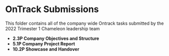 # OnTrack Submissions


This folder contains all of the company wide Ontrack tasks submitted by the 2022 Trimester 1 Chameleon leadership team 

- **2.3P Company Objectives and Structure**
- **5.1P Company Project Report**
- **10.2P Showcase and Handover**
